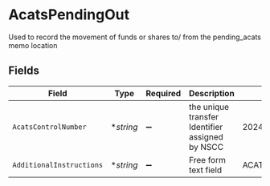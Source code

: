 # AcatsPendingOut

Used to record the movement of funds or shares to/ from the pending_acats memo location


## Fields

| Field                                           | Type                                            | Required                                        | Description                                     | Example                                         |
| ----------------------------------------------- | ----------------------------------------------- | ----------------------------------------------- | ----------------------------------------------- | ----------------------------------------------- |
| `AcatsControlNumber`                            | **string*                                       | :heavy_minus_sign:                              | the unique transfer Identifier assigned by NSCC | 20240360002172                                  |
| `AdditionalInstructions`                        | **string*                                       | :heavy_minus_sign:                              | Free form text field                            | ACATS instruction                               |